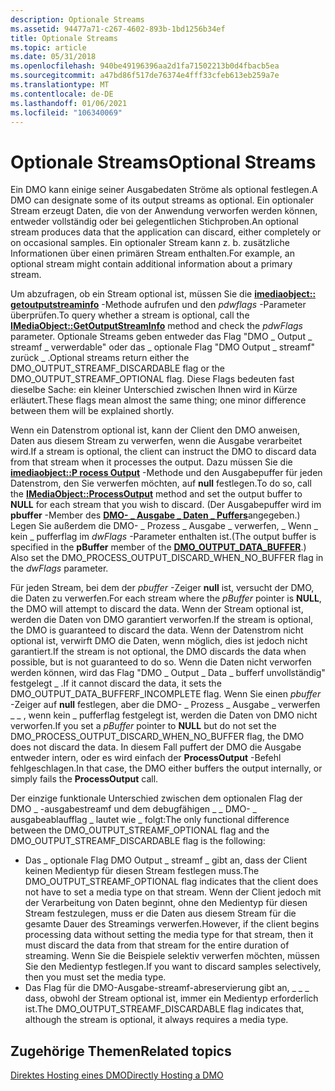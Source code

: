 ```yaml
---
description: Optionale Streams
ms.assetid: 94477a71-c267-4602-893b-1bd1256b34ef
title: Optionale Streams
ms.topic: article
ms.date: 05/31/2018
ms.openlocfilehash: 940be49196396aa2d1fa71502213b0d4fbacb5ea
ms.sourcegitcommit: a47bd86f517de76374e4fff33cfeb613eb259a7e
ms.translationtype: MT
ms.contentlocale: de-DE
ms.lasthandoff: 01/06/2021
ms.locfileid: "106340069"
---
```

# <a name="optional-streams"></a><span data-ttu-id="78a0e-103">Optionale Streams</span><span class="sxs-lookup"><span data-stu-id="78a0e-103">Optional Streams</span></span>

<span data-ttu-id="78a0e-104">Ein DMO kann einige seiner Ausgabedaten Ströme als optional festlegen.</span><span class="sxs-lookup"><span data-stu-id="78a0e-104">A DMO can designate some of its output streams as optional.</span></span> <span data-ttu-id="78a0e-105">Ein optionaler Stream erzeugt Daten, die von der Anwendung verworfen werden können, entweder vollständig oder bei gelegentlichen Stichproben.</span><span class="sxs-lookup"><span data-stu-id="78a0e-105">An optional stream produces data that the application can discard, either completely or on occasional samples.</span></span> <span data-ttu-id="78a0e-106">Ein optionaler Stream kann z. b. zusätzliche Informationen über einen primären Stream enthalten.</span><span class="sxs-lookup"><span data-stu-id="78a0e-106">For example, an optional stream might contain additional information about a primary stream.</span></span>

<span data-ttu-id="78a0e-107">Um abzufragen, ob ein Stream optional ist, müssen Sie die [**imediaobject:: getoutputstreaminfo**](/previous-versions/windows/desktop/api/Mediaobj/nf-mediaobj-imediaobject-getoutputstreaminfo) -Methode aufrufen und den *pdwflags* -Parameter überprüfen.</span><span class="sxs-lookup"><span data-stu-id="78a0e-107">To query whether a stream is optional, call the [**IMediaObject::GetOutputStreamInfo**](/previous-versions/windows/desktop/api/Mediaobj/nf-mediaobj-imediaobject-getoutputstreaminfo) method and check the *pdwFlags* parameter.</span></span> <span data-ttu-id="78a0e-108">Optionale Streams geben entweder das Flag "DMO \_ Output \_ streamf \_ verwerdable" oder das \_ optionale Flag "DMO Output \_ streamf" zurück \_ .</span><span class="sxs-lookup"><span data-stu-id="78a0e-108">Optional streams return either the DMO\_OUTPUT\_STREAMF\_DISCARDABLE flag or the DMO\_OUTPUT\_STREAMF\_OPTIONAL flag.</span></span> <span data-ttu-id="78a0e-109">Diese Flags bedeuten fast dieselbe Sache: ein kleiner Unterschied zwischen Ihnen wird in Kürze erläutert.</span><span class="sxs-lookup"><span data-stu-id="78a0e-109">These flags mean almost the same thing; one minor difference between them will be explained shortly.</span></span>

<span data-ttu-id="78a0e-110">Wenn ein Datenstrom optional ist, kann der Client den DMO anweisen, Daten aus diesem Stream zu verwerfen, wenn die Ausgabe verarbeitet wird.</span><span class="sxs-lookup"><span data-stu-id="78a0e-110">If a stream is optional, the client can instruct the DMO to discard data from that stream when it processes the output.</span></span> <span data-ttu-id="78a0e-111">Dazu müssen Sie die [**imediaobject::P rocess Output**](/previous-versions/windows/desktop/api/Mediaobj/nf-mediaobj-imediaobject-processoutput) -Methode und den Ausgabepuffer für jeden Datenstrom, den Sie verwerfen möchten, auf **null** festlegen.</span><span class="sxs-lookup"><span data-stu-id="78a0e-111">To do so, call the [**IMediaObject::ProcessOutput**](/previous-versions/windows/desktop/api/Mediaobj/nf-mediaobj-imediaobject-processoutput) method and set the output buffer to **NULL** for each stream that you wish to discard.</span></span> <span data-ttu-id="78a0e-112">(Der Ausgabepuffer wird im **pbuffer** -Member des [**DMO- \_ Ausgabe \_ Daten \_ Puffers**](/previous-versions/windows/desktop/api/Mediaobj/ns-mediaobj-dmo_output_data_buffer)angegeben.) Legen Sie außerdem die DMO- \_ Prozess \_ Ausgabe \_ verwerfen, \_ Wenn \_ kein \_ pufferflag im *dwFlags* -Parameter enthalten ist.</span><span class="sxs-lookup"><span data-stu-id="78a0e-112">(The output buffer is specified in the **pBuffer** member of the [**DMO\_OUTPUT\_DATA\_BUFFER**](/previous-versions/windows/desktop/api/Mediaobj/ns-mediaobj-dmo_output_data_buffer).) Also set the DMO\_PROCESS\_OUTPUT\_DISCARD\_WHEN\_NO\_BUFFER flag in the *dwFlags* parameter.</span></span>

<span data-ttu-id="78a0e-113">Für jeden Stream, bei dem der *pbuffer* -Zeiger **null** ist, versucht der DMO, die Daten zu verwerfen.</span><span class="sxs-lookup"><span data-stu-id="78a0e-113">For each stream where the *pBuffer* pointer is **NULL**, the DMO will attempt to discard the data.</span></span> <span data-ttu-id="78a0e-114">Wenn der Stream optional ist, werden die Daten von DMO garantiert verworfen.</span><span class="sxs-lookup"><span data-stu-id="78a0e-114">If the stream is optional, the DMO is guaranteed to discard the data.</span></span> <span data-ttu-id="78a0e-115">Wenn der Datenstrom nicht optional ist, verwirft DMO die Daten, wenn möglich, dies ist jedoch nicht garantiert.</span><span class="sxs-lookup"><span data-stu-id="78a0e-115">If the stream is not optional, the DMO discards the data when possible, but is not guaranteed to do so.</span></span> <span data-ttu-id="78a0e-116">Wenn die Daten nicht verworfen werden können, wird das Flag "DMO \_ Output \_ Data \_ bufferf unvollständig" festgelegt \_ .</span><span class="sxs-lookup"><span data-stu-id="78a0e-116">If it cannot discard the data, it sets the DMO\_OUTPUT\_DATA\_BUFFERF\_INCOMPLETE flag.</span></span> <span data-ttu-id="78a0e-117">Wenn Sie einen *pbuffer* -Zeiger auf **null** festlegen, aber die DMO- \_ Prozess \_ Ausgabe \_ verwerfen \_ \_ , wenn kein \_ pufferflag festgelegt ist, werden die Daten von DMO nicht verworfen.</span><span class="sxs-lookup"><span data-stu-id="78a0e-117">If you set a *pBuffer* pointer to **NULL** but do not set the DMO\_PROCESS\_OUTPUT\_DISCARD\_WHEN\_NO\_BUFFER flag, the DMO does not discard the data.</span></span> <span data-ttu-id="78a0e-118">In diesem Fall puffert der DMO die Ausgabe entweder intern, oder es wird einfach der **ProcessOutput** -Befehl fehlgeschlagen.</span><span class="sxs-lookup"><span data-stu-id="78a0e-118">In that case, the DMO either buffers the output internally, or simply fails the **ProcessOutput** call.</span></span>

<span data-ttu-id="78a0e-119">Der einzige funktionale Unterschied zwischen dem optionalen Flag der DMO \_ -ausgabestreamf und dem debugfähigen \_ \_ DMO- \_ ausgabeablaufflag \_ lautet wie \_ folgt:</span><span class="sxs-lookup"><span data-stu-id="78a0e-119">The only functional difference between the DMO\_OUTPUT\_STREAMF\_OPTIONAL flag and the DMO\_OUTPUT\_STREAMF\_DISCARDABLE flag is the following:</span></span>

-   <span data-ttu-id="78a0e-120">Das \_ optionale Flag DMO Output \_ streamf \_ gibt an, dass der Client keinen Medientyp für diesen Stream festlegen muss.</span><span class="sxs-lookup"><span data-stu-id="78a0e-120">The DMO\_OUTPUT\_STREAMF\_OPTIONAL flag indicates that the client does not have to set a media type on that stream.</span></span> <span data-ttu-id="78a0e-121">Wenn der Client jedoch mit der Verarbeitung von Daten beginnt, ohne den Medientyp für diesen Stream festzulegen, muss er die Daten aus diesem Stream für die gesamte Dauer des Streamings verwerfen.</span><span class="sxs-lookup"><span data-stu-id="78a0e-121">However, if the client begins processing data without setting the media type for that stream, then it must discard the data from that stream for the entire duration of streaming.</span></span> <span data-ttu-id="78a0e-122">Wenn Sie die Beispiele selektiv verwerfen möchten, müssen Sie den Medientyp festlegen.</span><span class="sxs-lookup"><span data-stu-id="78a0e-122">If you want to discard samples selectively, then you must set the media type.</span></span>
-   <span data-ttu-id="78a0e-123">Das Flag für die DMO-Ausgabe-streamf-abreservierung gibt an, \_ \_ \_ dass, obwohl der Stream optional ist, immer ein Medientyp erforderlich ist.</span><span class="sxs-lookup"><span data-stu-id="78a0e-123">The DMO\_OUTPUT\_STREAMF\_DISCARDABLE flag indicates that, although the stream is optional, it always requires a media type.</span></span>

## <a name="related-topics"></a><span data-ttu-id="78a0e-124">Zugehörige Themen</span><span class="sxs-lookup"><span data-stu-id="78a0e-124">Related topics</span></span>

<dl> <dt>

[<span data-ttu-id="78a0e-125">Direktes Hosting eines DMO</span><span class="sxs-lookup"><span data-stu-id="78a0e-125">Directly Hosting a DMO</span></span>](directly-hosting-a-dmo.md)
</dt> </dl>

 

 



